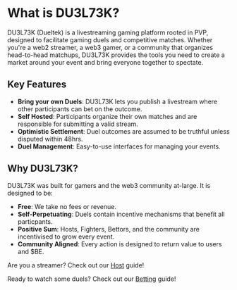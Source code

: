 # What is DU3L73K?

DU3L73K (Dueltek) is a livestreaming gaming platform rooted in PVP, designed to facilitate gaming duels and competitive matches. Whether you're a web2 streamer, a web3 gamer, or a community that organizes head-to-head matchups, DU3L73K provides the tools you need to create a market around your event and bring everyone together to spectate.

## Key Features

- **Bring your own Duels**: DU3L73K lets you publish a livestream where other participants can bet on the outcome.
- **Self Hosted**: Participants organize their own matches and are responsible for submitting a valid stream.
- **Optimistic Settlement**: Duel outcomes are assumed to be truthful unless disputed within 48hrs.
- **Duel Management**: Easy-to-use interfaces for managing your events.

## Why DU3L73K?

DU3L73K was built for gamers and the web3 community at-large. It is designed to be:

- **Free**: We take no fees or revenue.
- **Self-Perpetuating**: Duels contain incentive mechanisms that benefit all particpants.
- **Positive Sum**: Hosts, Fighters, Bettors, and the community are incentivised to grow every event.
- **Community Aligned**: Every action is designed to return value to users and $BE.

Are you a streamer? Check out our [Host](/guide/host) guide!

Ready to watch some duels? Check out our [Betting](/guide/betting) guide!